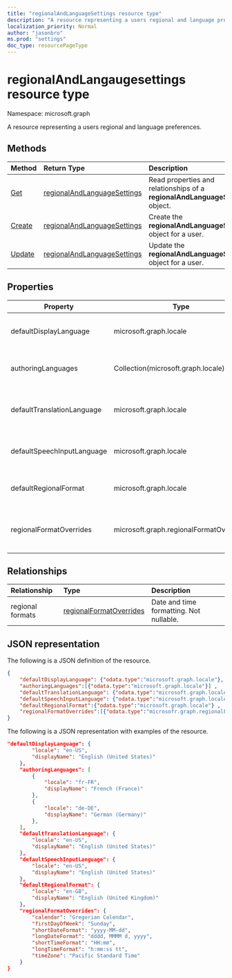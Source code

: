 ```yaml
---
title: "regionalAndLanguageSettings resource type"
description: "A resource representing a users regional and language preferences"
localization_priority: Normal
author: "jasonbro"
ms.prod: "settings"
doc_type: resourcePageType
---
```


# regionalAndLangaugesettings resource type

Namespace: microsoft.graph

A resource representing a users regional and language preferences.

## Methods

| Method                                                          | Return Type                                                    | Description                                                                                  |
| :-------------------------------------------------------------- | :------------------------------------------------------------- | :------------------------------------------------------------------------------------------- |
| [Get](../api/settingsregionalAndLanguageSettings-get.md)        | [regionalAndLanguageSettings](regionalAndLanguageSettings.md)  | Read properties and relationships of a **regionalAndLanguageSettings** object.               |
| [Create](../api/settingsregionalandlanguagesettings-create.md)  | [regionalAndLanguageSettings](regionalAndLanguageSettings.md)  | Create the **regionalAndLanguageSettings** object for a user.                                |
| [Update](../api/settingsregionalandlangaugesettings-update.md)  | [regionalAndLanguageSettings](regionalAndLanguageSettings.md)  | Update the **regionalAndLanguageSettings** object for a user.                                |

## Properties
|Property                           |Type                                       |Description                                                                         |Required       |ReadOnly       |Nullable   |
|-----------------------------------|-------------------------------------------|------------------------------------------------------------------------------------|---------------|---------------|-----------|
|defaultDisplayLanguage             |microsoft.graph.locale                     |The language the user expects to view the Microsoft Web application.                |Yes            |No             |Yes        |
|authoringLanguages                 |Collection(microsoft.graph.locale)         |Prioritized list of languages that the user understands and can author in.          |Yes            |No             |No         |
|defaultTranslationLanguage         |microsoft.graph.locale                     |The language a user expects to have documents, emails, and messages translated into.|No             |No             |Yes        |
|defaultSpeechInputLanguage         |microsoft.graph.locale                     |The language a user expected to use as input for text to speech scenarios           |No             |No             |Yes        |
|defaultRegionalFormat              |microsoft.graph.locale                     |The locale that drives the default date, time, and calendar formatting.             |No             |No             |Yes        |
|regionalFormatOverrides            |microsoft.graph.regionalFormatOverrides    |Allows a user to override their defaultRegionalFormat with field specific formats.  |No             |No             |No         |

## Relationships

| Relationship      | Type                                                            | Description                                 |
| :---------------- | :-------------------------------------------------------------- | :------------------------------------------ |
| regional formats  | [regionalFormatOverrides](settingsregionalformatoverrides.md)   | Date and time formatting. Not nullable.     |

## JSON representation

The following is a JSON definition of the resource.

<!--{
  "blockType": "resource",
  "optionalProperties": [],
  "baseType": "microsoft.graph.settings.regionalAndLanguageSettings",
  "@odata.type": "microsoft.graph.settings.regionalAndLanguageSettings"
}-->

```json
{
    "defaultDisplayLanguage": {"odata.type":"microsoft.graph.locale"},
    "authoringLanguages":[{"odata.type":"microsoft.graph.locale"}] ,
    "defaultTranslationLanguage": {"odata.type":"microsoft.graph.locale"},
    "defaultSpeechInputLanguage": {"odata.type":"microsoft.graph.locale"},
    "defaultRegionalFormat":{"odata.type":"microsoft.graph.locale"} ,
    "regionalFormatOverrides":[{"odata.type":"microsofr.graph.regionalFormatOverrides"}]
}
```
The following is a JSON representation with examples of the resource.

<!--{
  "blockType": "resource",
  "optionalProperties": [],
  "baseType": "microsoft.graph.settings.regionalAndLanguageSettings",
  "@odata.type": "microsoft.graph.settings.regionalAndLanguageSettings"
}-->

```json
"defaultDisplayLanguage": {
        "locale": "en-US",
        "displayName": "English (United States)"
    },
    "authoringLanguages": [
        {
            "locale": "fr-FR",
            "displayName": "French (France)"
        },
        {
            "locale": "de-DE",
            "displayName": "German (Germany)"
        },
    ],
    "defaultTranslationLanguage": {
        "locale": "en-US",
        "displayName": "English (United States)"
    },
    "defaultSpeechInputLanguage": {
        "locale": "en-US",
        "displayName": "English (United States)"
    },
    "defaultRegionalFormat": {
        "locale": "en-GB",
        "displayName": "English (United Kingdom)"
    },
    "regionalFormatOverrides": {
        "calendar": "Gregorian Calendar",
        "firstDayOfWeek": "Sunday",
        "shortDateFormat": "yyyy-MM-dd",
        "longDateFormat": "dddd, MMMM d, yyyy",
        "shortTimeFormat": "HH:mm",
        "longTimeFormat": "h:mm:ss tt",
        "timeZone": "Pacific Standard Time"
    }
}
```
<!-- {
  "type": "#page.annotation",
  "description": "regionalAndLanguageSettings resource",
  "keywords": "",
  "section": "documentation",
  "tocPath": ""
}-->
